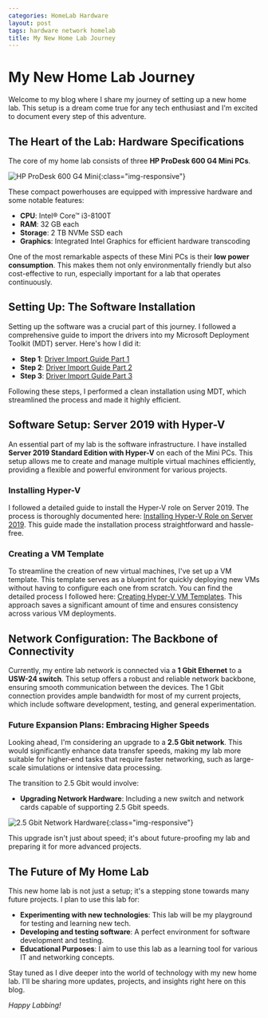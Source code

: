 ```yaml
---
categories: HomeLab Hardware
layout: post
tags: hardware network homelab
title: My New Home Lab Journey
---
```


# My New Home Lab Journey

Welcome to my blog where I share my journey of setting up a new home lab. This setup is a dream come true for any tech enthusiast and I'm excited to document every step of this adventure.

## The Heart of the Lab: Hardware Specifications

The core of my home lab consists of three **HP ProDesk 600 G4 Mini PCs**. 

![HP ProDesk 600 G4 Mini](https://ssl-product-images.www8-hp.com/digmedialib/prodimg/lowres/c06035997.png){:class="img-responsive"}

These compact powerhouses are equipped with impressive hardware and some notable features:

- **CPU**: Intel® Core™ i3-8100T
- **RAM**: 32 GB each
- **Storage**: 2 TB NVMe SSD each
- **Graphics**: Integrated Intel Graphics for efficient hardware transcoding

One of the most remarkable aspects of these Mini PCs is their **low power consumption**. This makes them not only environmentally friendly but also cost-effective to run, especially important for a lab that operates continuously.

## Setting Up: The Software Installation

Setting up the software was a crucial part of this journey. I followed a comprehensive guide to import the drivers into my Microsoft Deployment Toolkit (MDT) server. Here's how I did it:

- **Step 1**: [Driver Import Guide Part 1](https://mylemans.online/posts/MDTPart1/)
- **Step 2**: [Driver Import Guide Part 2](https://mylemans.online/posts/MDTPart2/)
- **Step 3**: [Driver Import Guide Part 3](https://mylemans.online/posts/MDTPart3/)

Following these steps, I performed a clean installation using MDT, which streamlined the process and made it highly efficient.

## Software Setup: Server 2019 with Hyper-V

An essential part of my lab is the software infrastructure. I have installed **Server 2019 Standard Edition with Hyper-V** on each of the Mini PCs. This setup allows me to create and manage multiple virtual machines efficiently, providing a flexible and powerful environment for various projects.

### Installing Hyper-V

I followed a detailed guide to install the Hyper-V role on Server 2019. The process is thoroughly documented here: [Installing Hyper-V Role on Server 2019](https://mylemans.online/posts/Server2022-Installing-Hyper-V-Role/). This guide made the installation process straightforward and hassle-free.

### Creating a VM Template

To streamline the creation of new virtual machines, I've set up a VM template. This template serves as a blueprint for quickly deploying new VMs without having to configure each one from scratch. You can find the detailed process I followed here: [Creating Hyper-V VM Templates](https://mylemans.online/posts/Server2022-Hyper-V-VirtualMachineTemplates/). This approach saves a significant amount of time and ensures consistency across various VM deployments.

## Network Configuration: The Backbone of Connectivity

Currently, my entire lab network is connected via a **1 Gbit Ethernet** to a **USW-24 switch**. This setup offers a robust and reliable network backbone, ensuring smooth communication between the devices. The 1 Gbit connection provides ample bandwidth for most of my current projects, which include software development, testing, and general experimentation.

### Future Expansion Plans: Embracing Higher Speeds

Looking ahead, I'm considering an upgrade to a **2.5 Gbit network**. This would significantly enhance data transfer speeds, making my lab more suitable for higher-end tasks that require faster networking, such as large-scale simulations or intensive data processing.

The transition to 2.5 Gbit would involve:

- **Upgrading Network Hardware**: Including a new switch and network cards capable of supporting 2.5 Gbit speeds. 

![2.5 Gbit Network Hardware](https://m.media-amazon.com/images/I/41Dnc8dNuuL._AC_UF1000,1000_QL80_.jpg){:class="img-responsive"}


This upgrade isn't just about speed; it's about future-proofing my lab and preparing it for more advanced projects.

## The Future of My Home Lab

This new home lab is not just a setup; it's a stepping stone towards many future projects. I plan to use this lab for:

- **Experimenting with new technologies**: This lab will be my playground for testing and learning new tech.
- **Developing and testing software**: A perfect environment for software development and testing.
- **Educational Purposes**: I aim to use this lab as a learning tool for various IT and networking concepts.

Stay tuned as I dive deeper into the world of technology with my new home lab. I'll be sharing more updates, projects, and insights right here on this blog.

*Happy Labbing!*